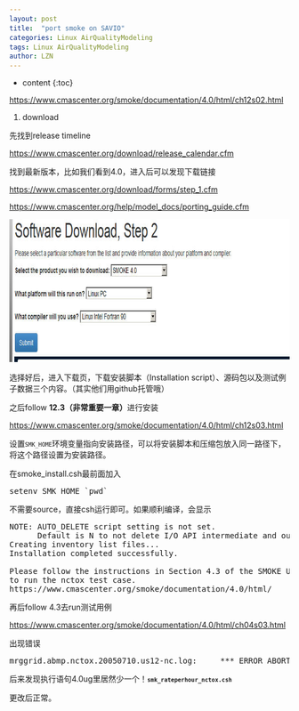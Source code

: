 ```yaml
---
layout: post
title:  "port smoke on SAVIO" 
categories: Linux AirQualityModeling
tags: Linux AirQualityModeling
author: LZN
---
```


* content
{:toc}

https://www.cmascenter.org/smoke/documentation/4.0/html/ch12s02.html

1. download

先找到release timeline

https://www.cmascenter.org/download/release_calendar.cfm

找到最新版本，比如我们看到4.0，进入后可以发现下载链接

https://www.cmascenter.org/download/forms/step_1.cfm

https://www.cmascenter.org/help/model_docs/porting_guide.cfm

<a href="../uploads/2016/10/Snap2.jpg"><img class="alignnone size-full wp-image-906" src="../uploads/2016/10/Snap2.jpg" alt="snap2" width="856" height="257" /></a>

选择好后，进入下载页，下载安装脚本（Installation script）、源码包以及测试例子数据三个内容。（其实他们用github托管哦）

之后follow <strong>12.3（非常重要一章）</strong>进行安装

https://www.cmascenter.org/smoke/documentation/4.0/html/ch12s03.html

设置<code class="filename"><code class="envar">SMK_HOME</code></code>环境变量指向安装路径，可以将安装脚本和压缩包放入同一路径下，将这个路径设置为安装路径。

在smoke_install.csh最前面加入
<pre>setenv SMK_HOME `pwd`</pre>
不需要source，直接csh运行即可。如果顺利编译，会显示
<pre>NOTE: AUTO_DELETE script setting is not set.
      Default is N to not delete I/O API intermediate and output files
Creating inventory list files...
Installation completed successfully.
 
Please follow the instructions in Section 4.3 of the SMOKE User's Manual
to run the nctox test case.
https://www.cmascenter.org/smoke/documentation/4.0/html/</pre>
再后follow 4.3去run测试用例

https://www.cmascenter.org/smoke/documentation/4.0/html/ch04s03.html

出现错误
<pre>mrggrid.abmp.nctox.20050710.us12-nc.log:     *** ERROR ABORT in subroutine MRGGRID</pre>
后来发现执行语句4.0ug里居然少一个！<strong class="userinput"><code><code class="filename">smk_rateperhour_nctox.csh</code></code></strong>

<span id="transmark" style="display: none; width: 0px; height: 0px;"></span>更改后正常。